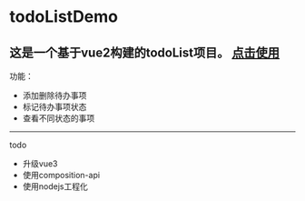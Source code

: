 # **todoListDemo**
这是一个基于vue2构建的todoList项目。
[点击使用](https://zhanglolo.github.io/todoListDemo/todoList.html)
---
功能：
* 添加删除待办事项
* 标记待办事项状态
* 查看不同状态的事项

---
todo
- 升级vue3
- 使用composition-api
- 使用nodejs工程化